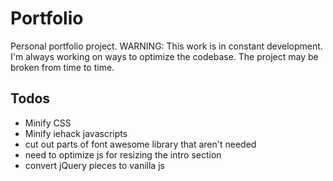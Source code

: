 # Portfolio

Personal portfolio project.
WARNING: This work is in constant development. I'm always working on ways to optimize the codebase. The project may be broken from time to time.

## Todos
* Minify CSS
* Minify iehack javascripts
* cut out parts of font awesome library that aren't needed
* need to optimize js for resizing the intro section
* convert jQuery pieces to vanilla js
